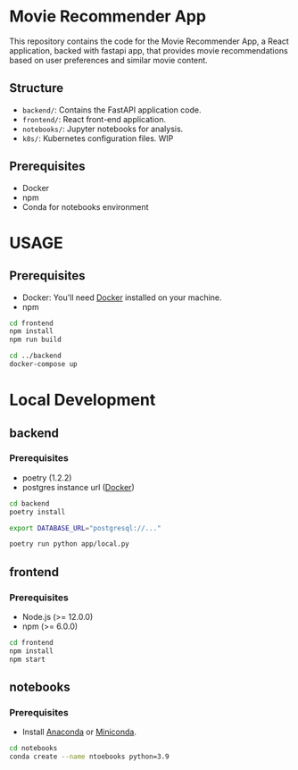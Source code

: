 # Movie Recommender App

This repository contains the code for the Movie Recommender App, a React application, backed with fastapi app, that provides movie recommendations based on user preferences and similar movie content.

## Structure

- `backend/`: Contains the FastAPI application code.
- `frontend/`: React front-end application.
- `notebooks/`: Jupyter notebooks for analysis.
- `k8s/`: Kubernetes configuration files. WIP

## Prerequisites

- Docker
- npm
- Conda for notebooks environment

# USAGE
## Prerequisites

- Docker: You'll need [Docker](https://www.docker.com/get-started) installed on your machine.
- npm

 ```bash
cd frontend
npm install
npm run build

cd ../backend
docker-compose up
```

# Local Development

## backend
### Prerequisites
 - poetry (1.2.2)
 - postgres instance url ([Docker](https://www.code4it.dev/blog/run-postgresql-with-docker/))
```bash
cd backend
poetry install

export DATABASE_URL="postgresql://..."

poetry run python app/local.py
```

## frontend
### Prerequisites
 - Node.js (>= 12.0.0)
 - npm (>= 6.0.0)

```bash
cd frontend
npm install
npm start
```

## notebooks
### Prerequisites
 - Install [Anaconda](https://www.anaconda.com/products/individual) or [Miniconda](https://docs.conda.io/en/latest/miniconda.html).

```bash
cd notebooks
conda create --name ntoebooks python=3.9
```